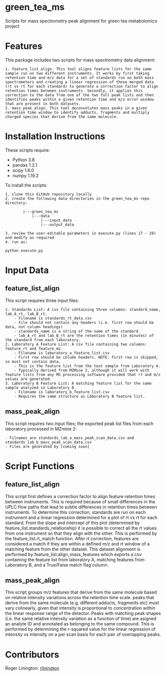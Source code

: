 # green_tea_ms
Scripts for mass spectrometry peak alignment for green tea metabolomics project

# Features

This package includes two scripts for mass spectrometry data alignment:

    1. feature_list_align. This tool aligns feature lists for the same sample run on two different instruments. It works by first taking retention time and m/z data for a set of standards run on both mass spectrometers and creating a linear regression of these merged data (rt vs rt for each standard) to generate a correction factor to align retention times between instruments. Secondly, it applies this correction to the data from one of the two full peak lists and then identifies peaks within a given retention time and m/z error window that are present in both datasets.
    2. mass_peak_align. This tool deconvolutes mass peaks in a given retention time window to identify adducts, fragments and multiply charged species that derive from the same molecule. 

# Installation Instructions

These scripts require:

- Python 3.8
- pandas 1.2.1
- scipy 1.6.0
- numpy 1.19.2

To install the scripts:

    1. clone this GitHub repository locally
    2. create the following data directories in the green_tea_ms repo directory:
        
            |---green_tea_ms
                |---data
                    |---input_data
                    |---output_data

    3. review the user-editable parameters in execute.py (lines 17 - 28) and modify as required
    4. run as:

```
python execute.py
```

# Input Data

##  feature_list_align

This script requires three input files:

    1. Standards List: A csv file containing three columns: standard_name, lab_A_rt, lab_B_rt. 
        - Filename is standards_rt_data.csv
        - File should not contain any headers (i.e. first row should be data, not column headings)    
        - standards_name is a string of the name of the standard. 
        - lab_A_rt and lab_B_rt are the retention times (in minutes) of the standard from each laboratory. 
    2. Laboratory A Feature List: A csv file containing two columns: feature_rt and feature_mz.
        - Filename is laboratory_a_feature_list.csv
        - First row should be column headers. NOTE: First row is skipped, so must not contain data.    
        - This is the feature list from the test sample from Laboratory A. 
        - Typically derived from MZMine 2, although it will work with feature lists from any MS processing software provided that rt and m/z values are generated.
    3. Laboratory B Feature List: A matching feature list for the same sample analyzed in Laboratory B. 
        - Filename is laboratory_b_feature_list.csv
        - Requires the same structure as Laboratory B feature list. 

## mass_peak_align

This script requires two input files; the exported peak list files from each laboratory processed in MZmine 2:

    - Filnames are standards_lab_a_mass_peak_scan_data.csv and standards_lab_b_mass_peak_scan_data.csv
    - Files are generated by [coming soon]

# Script Functions

## feature_list_align

This script first defines a correction factor to align feature retention times between instruments. This is required because of small differences in the UPLC flow paths that lead to subtle differences in retention times between instruments. To determine this correction, standards are run on each instrument and a linear regression determined for a plot of rt vs rt for each standard. From the slope and intercept of this plot (determined by feature_list.standards_relationship) it is possible to correct all the rt values from one instrument so that they align with the other. This is performed by the feature_list.rt_match function.
After rt correction, features are considered a match if they are within a defined m/z and rt window of a matching feature from the other dataset. This dataset alignment is performed by feature_list.align_mass_features which exports a csv containing the feature list from laboratory A, matching features from Laboratory B, and a True/False match flag column.

## mass_peak_align

This script groups m/z features that derive from the same molecule based on relative intensity variations across the retention time scale. peaks that derive from the same molecule (e.g. different adducts, fragments etc) must vary colinearly, given that intensity is proportional to concentration within the linear response range of the detector. Peaks with matching peak shapes (i.e. the same relative intensity variation as a function of time) are asigned an analyte ID and annotated as belonging to the same compound. This is performed by determining the r-squared value for the linear regression of intensity vs intensity on a per scan basis for each pair of overlapping peaks.

# Contributors

Roger Linington: [rlinington](http://github.com/rlinington)